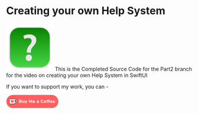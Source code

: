 # Creating your own Help System

![mac128](Images/mac128.png) This is the Completed Source Code for the Part2 branch  for the video on creating your own Help System in SwiftUI



If you want to support my work, you can - </br>

<a href='https://ko-fi.com/Z8Z22WRVG' target='_blank'><img height='36' style='border:0px;height:36px;' src='Images/kofi3.png' border='0' alt='Buy Me a Coffee at ko-fi.com' /></a>

